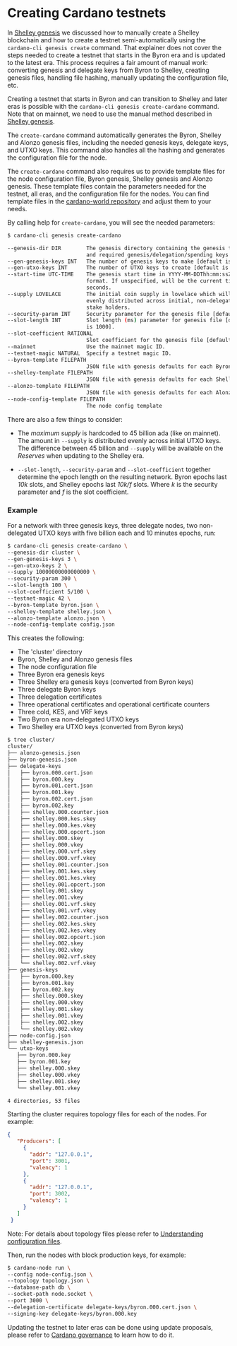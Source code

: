 # Creating Cardano testnets 

In [Shelley genesis](doc/reference/shelley-genesis.md) we discussed how to manually create a Shelley blockchain and how to create a testnet semi-automatically using the `cardano-cli genesis create` command. That explainer does not cover the steps needed to create a testnet that starts in the Byron era and is updated to the latest era. This process requires a fair amount of manual work: converting genesis and delegate keys from Byron to Shelley, creating genesis files, handling file hashing, manually updating the configuration file, etc.

Creating a testnet that starts in Byron and can transition to Shelley and later eras is possible with the `cardano-cli genesis create-cardano` command. Note that on mainnet, we need to use the manual method described in [Shelley genesis](./shelley-genesis.md).

The `create-cardano` command automatically generates the Byron, Shelley and Alonzo genesis files, including the needed genesis keys, delegate keys, and UTXO keys. This command also handles all the hashing and generates the configuration file for the node.  

The `create-cardano` command also requires us to provide template files for the node configuration file, Byron genesis, Shelley genesis and Alonzo genesis. These template files contain the parameters needed for the testnet, all eras, and the configuration file for the nodes. You can find template files in the [cardano-world repository](https://github.com/input-output-hk/cardano-world/tree/master/nix/cardano/environments/testnet-template) and adjust them to your needs.

By calling help for `create-cardano`, you will see the needed parameters:

```bash
$ cardano-cli genesis create-cardano

--genesis-dir DIR        The genesis directory containing the genesis template
                         and required genesis/delegation/spending keys.
--gen-genesis-keys INT   The number of genesis keys to make [default is 3].
--gen-utxo-keys INT      The number of UTXO keys to create [default is 0].
--start-time UTC-TIME    The genesis start time in YYYY-MM-DDThh:mm:ssZ
                         format. If unspecified, will be the current time +30
                         seconds.
--supply LOVELACE        The initial coin supply in lovelace which will be
                         evenly distributed across initial, non-delegating
                         stake holders.
--security-param INT     Security parameter for the genesis file [default is 108].
--slot-length INT        Slot length (ms) parameter for genesis file [default
                         is 1000].
--slot-coefficient RATIONAL
                         Slot coefficient for the genesis file [default is .05].
--mainnet                Use the mainnet magic ID.
--testnet-magic NATURAL  Specify a testnet magic ID.
--byron-template FILEPATH
                         JSON file with genesis defaults for each Byron.
--shelley-template FILEPATH
                         JSON file with genesis defaults for each Shelley.
--alonzo-template FILEPATH
                         JSON file with genesis defaults for each Alonzo.
--node-config-template FILEPATH
                         The node config template

```

There are also a few things to consider:

* The _maximum supply_ is hardcoded to 45 billion ada (like on mainnet). The amount in `--supply` is distributed evenly across initial UTXO keys. The difference between 45 billion and `--supply` will be available on the _Reserves_ when updating to the Shelley era.

* `--slot-length`, `--security-param` and `--slot-coefficient` together determine the epoch length on the resulting network. Byron epochs last _10k_ slots, and Shelley epochs last _10k/f_ slots. Where _k_ is the security parameter and _f_ is the slot coefficient.

### Example

For a network with three genesis keys, three delegate nodes, two non-delegated UTXO keys with five billion each and 10 minutes epochs, run:

```bash
$ cardano-cli genesis create-cardano \
--genesis-dir cluster \
--gen-genesis-keys 3 \
--gen-utxo-keys 2 \
--supply 10000000000000000 \
--security-param 300 \
--slot-length 100 \
--slot-coefficient 5/100 \
--testnet-magic 42 \
--byron-template byron.json \     
--shelley-template shelley.json \
--alonzo-template alonzo.json \
--node-config-template config.json
```

This creates the following:

* The 'cluster' directory
* Byron, Shelley and Alonzo genesis files
* The node configuration file
* Three Byron era genesis keys
* Three Shelley era genesis keys (converted from Byron keys)
* Three delegate Byron keys
* Three delegation certificates
* Three operational certificates and operational certificate counters
* Three cold, KES, and VRF keys
* Two Byron era non-delegated UTXO keys
* Two Shelley era UTXO keys (converted from Byron keys)  

```bash
$ tree cluster/
cluster/
├── alonzo-genesis.json
├── byron-genesis.json
├── delegate-keys
│   ├── byron.000.cert.json
│   ├── byron.000.key
│   ├── byron.001.cert.json
│   ├── byron.001.key
│   ├── byron.002.cert.json
│   ├── byron.002.key
│   ├── shelley.000.counter.json
│   ├── shelley.000.kes.skey
│   ├── shelley.000.kes.vkey
│   ├── shelley.000.opcert.json
│   ├── shelley.000.skey
│   ├── shelley.000.vkey
│   ├── shelley.000.vrf.skey
│   ├── shelley.000.vrf.vkey
│   ├── shelley.001.counter.json
│   ├── shelley.001.kes.skey
│   ├── shelley.001.kes.vkey
│   ├── shelley.001.opcert.json
│   ├── shelley.001.skey
│   ├── shelley.001.vkey
│   ├── shelley.001.vrf.skey
│   ├── shelley.001.vrf.vkey
│   ├── shelley.002.counter.json
│   ├── shelley.002.kes.skey
│   ├── shelley.002.kes.vkey
│   ├── shelley.002.opcert.json
│   ├── shelley.002.skey
│   ├── shelley.002.vkey
│   ├── shelley.002.vrf.skey
│   └── shelley.002.vrf.vkey
├── genesis-keys
│   ├── byron.000.key
│   ├── byron.001.key
│   ├── byron.002.key
│   ├── shelley.000.skey
│   ├── shelley.000.vkey
│   ├── shelley.001.skey
│   ├── shelley.001.vkey
│   ├── shelley.002.skey
│   └── shelley.002.vkey
├── node-config.json
├── shelley-genesis.json
└── utxo-keys
   ├── byron.000.key
   ├── byron.001.key
   ├── shelley.000.skey
   ├── shelley.000.vkey
   ├── shelley.001.skey
   └── shelley.001.vkey

4 directories, 53 files
```

Starting the cluster requires topology files for each of the nodes. For example:

```JSON
{
   "Producers": [
     {
       "addr": "127.0.0.1",
       "port": 3001,
       "valency": 1
     },
     {
       "addr": "127.0.0.1",
       "port": 3002,
       "valency": 1
     }
   ]
 }
```
Note: For details about topology files please refer to [Understanding configuration files](../getting-started/understanding-config-files.md).


Then, run the nodes with block production keys, for example:

```bash
$ cardano-node run \
--config node-config.json \
--topology topology.json \
--database-path db \
--socket-path node.socket \
--port 3000 \
--delegation-certificate delegate-keys/byron.000.cert.json \
--signing-key delegate-keys/byron.000.key
```  

Updating the testnet to later eras can be done using update proposals, please refer to [Cardano governance](./cardano-governance.md) to learn how to do it.

